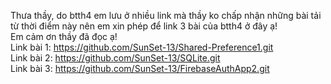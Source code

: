 Thưa thầy, do btth4 em lưu ở nhiều link mà thầy ko chấp nhận những bài tải từ thời điểm này nên em xin phép để link 3 bài của btth4 ở đây ạ!  
Em cảm ơn thầy đã đọc ạ!  
Link bài 1: https://github.com/SunSet-13/Shared-Preference1.git  
Link bài 2: https://github.com/SunSet-13/SQLite.git  
Link bài 3: https://github.com/SunSet-13/FirebaseAuthApp2.git  
